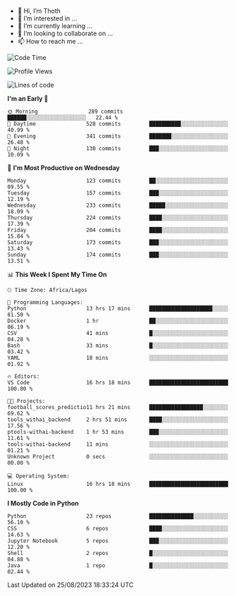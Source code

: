 <!---
thoth2357/thoth2357 is a ✨ special ✨ repository because its `README.md` (this file) appears on your GitHub profile.
You can click the Preview link to take a look at your changes.
--->

- 👋 Hi, I’m Thoth
- 👀 I’m interested in ...
- 🌱 I’m currently learning ...
- 💞️ I’m looking to collaborate on ...
- 📫 How to reach me ...




<!--START_SECTION:waka-->
![Code Time](http://img.shields.io/badge/Code%20Time-2%2C255%20hrs%2029%20mins-blue)

![Profile Views](http://img.shields.io/badge/Profile%20Views-0-blue)

![Lines of code](https://img.shields.io/badge/From%20Hello%20World%20I%27ve%20Written-29.8%20million%20lines%20of%20code-blue)

**I'm an Early 🐤** 

```text
🌞 Morning                289 commits         ██████░░░░░░░░░░░░░░░░░░░   22.44 % 
🌆 Daytime                528 commits         ██████████░░░░░░░░░░░░░░░   40.99 % 
🌃 Evening                341 commits         ███████░░░░░░░░░░░░░░░░░░   26.48 % 
🌙 Night                  130 commits         ███░░░░░░░░░░░░░░░░░░░░░░   10.09 % 
```
📅 **I'm Most Productive on Wednesday** 

```text
Monday                   123 commits         ██░░░░░░░░░░░░░░░░░░░░░░░   09.55 % 
Tuesday                  157 commits         ███░░░░░░░░░░░░░░░░░░░░░░   12.19 % 
Wednesday                233 commits         █████░░░░░░░░░░░░░░░░░░░░   18.09 % 
Thursday                 224 commits         ████░░░░░░░░░░░░░░░░░░░░░   17.39 % 
Friday                   204 commits         ████░░░░░░░░░░░░░░░░░░░░░   15.84 % 
Saturday                 173 commits         ███░░░░░░░░░░░░░░░░░░░░░░   13.43 % 
Sunday                   174 commits         ███░░░░░░░░░░░░░░░░░░░░░░   13.51 % 
```


📊 **This Week I Spent My Time On** 

```text
🕑︎ Time Zone: Africa/Lagos

💬 Programming Languages: 
Python                   13 hrs 17 mins      ████████████████████░░░░░   81.50 % 
Docker                   1 hr                ██░░░░░░░░░░░░░░░░░░░░░░░   06.19 % 
CSV                      41 mins             █░░░░░░░░░░░░░░░░░░░░░░░░   04.28 % 
Bash                     33 mins             █░░░░░░░░░░░░░░░░░░░░░░░░   03.42 % 
YAML                     18 mins             ░░░░░░░░░░░░░░░░░░░░░░░░░   01.92 % 

🔥 Editors: 
VS Code                  16 hrs 18 mins      █████████████████████████   100.00 % 

🐱‍💻 Projects: 
football_scores_predictio11 hrs 21 mins      █████████████████░░░░░░░░   69.62 % 
tools_withai_backend     2 hrs 51 mins       ████░░░░░░░░░░░░░░░░░░░░░   17.56 % 
ptools-withai-backend    1 hr 53 mins        ███░░░░░░░░░░░░░░░░░░░░░░   11.61 % 
tools-withai-backend     11 mins             ░░░░░░░░░░░░░░░░░░░░░░░░░   01.21 % 
Unknown Project          0 secs              ░░░░░░░░░░░░░░░░░░░░░░░░░   00.00 % 

💻 Operating System: 
Linux                    16 hrs 18 mins      █████████████████████████   100.00 % 
```

**I Mostly Code in Python** 

```text
Python                   23 repos            ██████████████░░░░░░░░░░░   56.10 % 
CSS                      6 repos             ████░░░░░░░░░░░░░░░░░░░░░   14.63 % 
Jupyter Notebook         5 repos             ███░░░░░░░░░░░░░░░░░░░░░░   12.20 % 
Shell                    2 repos             █░░░░░░░░░░░░░░░░░░░░░░░░   04.88 % 
Java                     1 repo              █░░░░░░░░░░░░░░░░░░░░░░░░   02.44 % 
```




 Last Updated on 25/08/2023 18:33:24 UTC
<!--END_SECTION:waka-->
<!--![](http://github-profile-summary-cards.vercel.app/api/cards/profile-details?username=thoth2357&theme=2077)

![](http://github-profile-summary-cards.vercel.app/api/cards/stats?username=thoth2357&theme=2077)![](http://github-profile-summary-cards.vercel.app/api/cards/productive-time?username=thoth2357&theme=2077&utcOffset=8) -->
